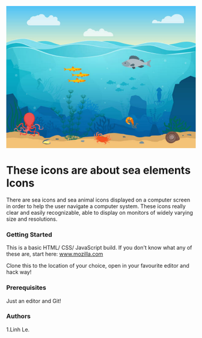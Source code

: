 ![All About Sea Elements Icons](images/sea.jpg "Sea")

# These icons are about sea elements Icons

There are sea icons and sea animal icons displayed on a computer screen in order to help the user navigate a computer system. These icons really clear and easily recognizable, able to display on monitors of widely varying size and resolutions.

### Getting Started
This is a basic HTML/ CSS/ JavaScript build. If you don't know what any of these are, start here: www.mozilla.com

Clone this to the location of your choice, open in your favourite editor and hack way!

### Prerequisites
Just an editor and Git!

### Authors
1.Linh Le.
